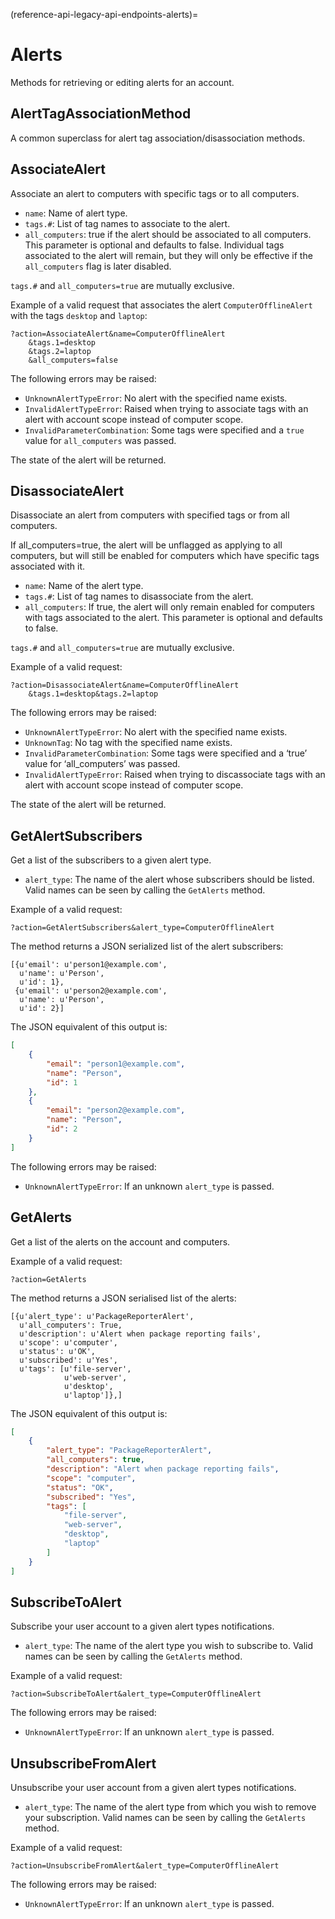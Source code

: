 (reference-api-legacy-api-endpoints-alerts)=
# Alerts


Methods for retrieving or editing alerts for an account.

## AlertTagAssociationMethod

A common superclass for alert tag association/disassociation methods.

## AssociateAlert

Associate an alert to computers with specific tags or to all computers.

- `name`: Name of alert type.
- `tags.#`: List of tag names to associate to the alert.
- `all_computers`: true if the alert should be associated to all computers. This parameter is optional and defaults to false. Individual tags associated to the alert will remain, but they will only be effective if the `all_computers` flag is later disabled.

`tags.#` and `all_computers=true` are mutually exclusive.

Example of a valid request that associates the alert `ComputerOfflineAlert` with the tags `desktop` and `laptop`:

```text
?action=AssociateAlert&name=ComputerOfflineAlert
    &tags.1=desktop
    &tags.2=laptop
    &all_computers=false
```

The following errors may be raised:

- `UnknownAlertTypeError`: No alert with the specified name exists.
- `InvalidAlertTypeError`: Raised when trying to associate tags with an alert with account scope instead of computer scope.
- `InvalidParameterCombination`: Some tags were specified and a `true` value for `all_computers` was passed.

The state of the alert will be returned.

## DisassociateAlert

Disassociate an alert from computers with specified tags or from all computers.

If all_computers=true, the alert will be unflagged as applying to all computers, but will still be enabled for computers which have specific tags associated with it.

- `name`: Name of the alert type.
- `tags.#`: List of tag names to disassociate from the alert.
- `all_computers`: If true, the alert will only remain enabled for computers with tags associated to the alert. This parameter is optional and defaults to false.

`tags.#` and `all_computers=true` are mutually exclusive.

Example of a valid request:

```text
?action=DisassociateAlert&name=ComputerOfflineAlert
    &tags.1=desktop&tags.2=laptop
```

The following errors may be raised:

- `UnknownAlertTypeError`: No alert with the specified name exists.
- `UnknownTag`: No tag with the specified name exists.
- `InvalidParameterCombination`: Some tags were specified and a ‘true’ value for ‘all_computers’ was passed.
- `InvalidAlertTypeError`: Raised when trying to discassociate tags with an alert with account scope instead of computer scope.

The state of the alert will be returned.

## GetAlertSubscribers

Get a list of the subscribers to a given alert type.

- `alert_type`: The name of the alert whose subscribers should be listed. Valid names can be seen by calling the `GetAlerts` method.

Example of a valid request:

```text
?action=GetAlertSubscribers&alert_type=ComputerOfflineAlert
```

The method returns a JSON serialized list of the alert subscribers:

```text
[{u'email': u'person1@example.com',
  u'name': u'Person',
  u'id': 1},
 {u'email': u'person2@example.com',
  u'name': u'Person',
  u'id': 2}]
```

The JSON equivalent of this output is:

```json
[
    {
        "email": "person1@example.com",
        "name": "Person",
        "id": 1
    },
    {
        "email": "person2@example.com",
        "name": "Person",
        "id": 2
    }
]
```

The following errors may be raised:

- `UnknownAlertTypeError`: If an unknown `alert_type` is passed.

## GetAlerts

Get a list of the alerts on the account and computers.

Example of a valid request:

```text
?action=GetAlerts
```

The method returns a JSON serialised list of the alerts:

```text
[{u'alert_type': u'PackageReporterAlert',
  u'all_computers': True,
  u'description': u'Alert when package reporting fails',
  u'scope': u'computer',
  u'status': u'OK',
  u'subscribed': u'Yes',
  u'tags': [u'file-server',
            u'web-server',
            u'desktop',
            u'laptop']},]
```

The JSON equivalent of this output is:

```json
[
    {
        "alert_type": "PackageReporterAlert",
        "all_computers": true,
        "description": "Alert when package reporting fails",
        "scope": "computer",
        "status": "OK",
        "subscribed": "Yes",
        "tags": [
            "file-server",
            "web-server",
            "desktop",
            "laptop"
        ]
    }
]
```

## SubscribeToAlert

Subscribe your user account to a given alert types notifications.

- `alert_type`: The name of the alert type you wish to subscribe to. Valid names can be seen by calling the `GetAlerts` method.

Example of a valid request:

```text
?action=SubscribeToAlert&alert_type=ComputerOfflineAlert
```

The following errors may be raised:

- `UnknownAlertTypeError`: If an unknown `alert_type` is passed.

## UnsubscribeFromAlert

Unsubscribe your user account from a given alert types notifications.

- `alert_type`: The name of the alert type from which you wish to remove your subscription. Valid names can be seen by calling the `GetAlerts` method.

Example of a valid request:

```text
?action=UnsubscribeFromAlert&alert_type=ComputerOfflineAlert
```

The following errors may be raised:

- `UnknownAlertTypeError`: If an unknown `alert_type` is passed.

